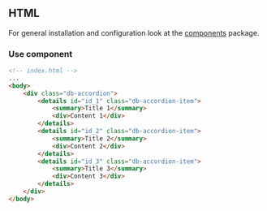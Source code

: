 ## HTML

For general installation and configuration look at the [components](https://www.npmjs.com/package/@db-ui/components) package.

### Use component

```html index.html
<!-- index.html -->
...
<body>
	<div class="db-accordion">
		<details id="id_1" class="db-accordion-item">
			<summary>Title 1</summary>
			<div>Content 1</div>
		</details>
		<details id="id_2" class="db-accordion-item">
			<summary>Title 2</summary>
			<div>Content 2</div>
		</details>
		<details id="id_3" class="db-accordion-item">
			<summary>Title 3</summary>
			<div>Content 3</div>
		</details>
	</div>
</body>
```
